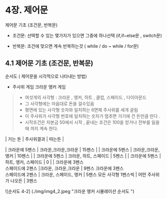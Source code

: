 # 4장. 제어문 
제어문 기초 (조건문, 반복문)

- 조건문: 선택할 수 있는 몇가지가 있으면 그중에 하나선택 (if,if~else문 , switch문)

- 반복문: 조건에 맞으면 계속 반복하는것  ( while / do ~ while / for문)

## 4.1 제어문 기초 (조건문, 반복문)
 순서도 ( 제어문을 시각적으로 나타내는 방법)

- 주사위 게임 크라운 앵커 게임
 > - 여섯개의 사각형 : 크라운 , 앵커, 하트 , 클럽,  스페이드 , 다이아몬드 
 > - 그 사각형에는 마음대로 돈을 걸수있음
 > - 평면에 있는 사각형 숫자와 일치하는 6면체 주사위를 세개 굴림
 > - 이 주사위가 사각형 번호에 일치하는 숫자가 멈추면 거기에 건 돈만큼 딴다 . 
 > - 시작조건은 자본금 50에서 시작 , 끝내는 조건은 100을 얻거나 전부를 잃을때 까지 계속 한다.

| 거는 돈  | 주사위결과  | 따는돈 |

| 크라운에 5펜스 | 크라운,크라운,크라운 | 15펜스 | 
| 크라운에 5펜스 | 크라운,크라운,앵커 | 10펜스 | 
| 크라운에 5펜스 | 크라운, 하트, 스페이드 | 5펜스 | 
| 크라운에 5펜스 | 하트, 앵커, 스페이드 | 0 | 
| 크라운에 3펜스 <br> 스페이드에 2펜스  |크라운, 크라운,크라운 | 9펜스
크라운에 3펜스 <br> 스페이드에 2펜스 |
크라운, 스페이드, 앵커 | 5펜스
모든 사각형 1펜스씩  | 어떤 주사위가 나오든 | 3펜스

![순서도 4-2] (./img/img4_2.jpeg "크라운 앵커 시뮬레이션 순서도 ")




